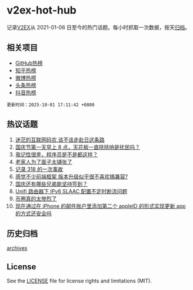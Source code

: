# v2ex-hot-hub

 记录[V2EX](https://www.v2ex.com/)从 2021-01-06 日至今的热门话题。每小时抓取一次数据，按天[归档](archives)。
 
 ## 相关项目

- [GitHub热榜](https://github.com/snaildev/github-hot-hub)
- [知乎热榜](https://github.com/snaildev/zhihu-hot-hub)
- [微博热榜](https://github.com/snaildev/weibo-hot-hub)
- [头条热榜](https://github.com/snaildev/toutiao-hot-hub)
- [抖音热榜](https://github.com/snaildev/douyin-hot-hub)


 `更新时间：2025-10-01 17:11:42 +0800`

## 热议话题

1. [迷茫的互联网码农,该不该走赴日这条路](https://www.v2ex.com/t/1162986)
1. [国庆节第一天早上 8 点，天花板一直咣咣响是扰民吗？](https://www.v2ex.com/t/1163000)
1. [我记性很差，程序员是不是都这样？](https://www.v2ex.com/t/1162973)
1. [老家人为了面子太铺张了](https://www.v2ex.com/t/1162977)
1. [记录 318 的一次事故](https://www.v2ex.com/t/1163018)
1. [感觉不少前端框架 版本升级似乎很不喜欢搞兼容?](https://www.v2ex.com/t/1162990)
1. [国庆还有哪些兄弟能坚持签到？](https://www.v2ex.com/t/1162996)
1. [Unifi 路由器下 IPv6 SLAAC 配置不定时断流问题](https://www.v2ex.com/t/1162970)
1. [币圈真的太惨烈了](https://www.v2ex.com/t/1163025)
1. [现在通过在 iPhone 的邮件账户里添加第二个 appleID 的形式实现更新 app 的方式还安全吗](https://www.v2ex.com/t/1163028)

## 历史归档

[archives](archives)

## License

See the [LICENSE](LICENSE) file for license rights and limitations (MIT).
